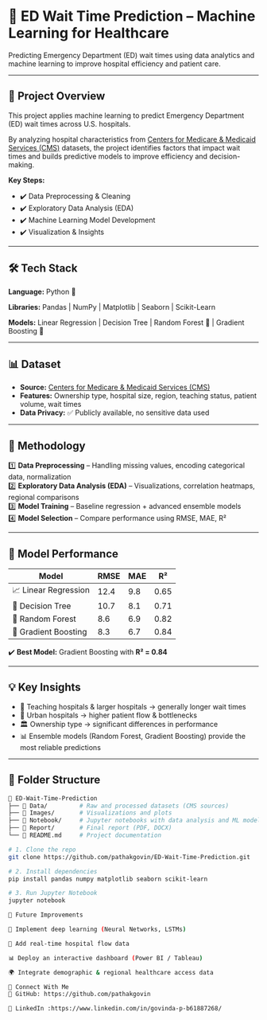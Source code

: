 # 🏥 ED Wait Time Prediction – Machine Learning for Healthcare

Predicting Emergency Department (ED) wait times using data analytics and machine learning to improve hospital efficiency and patient care.

---

## 📌 Project Overview

This project applies machine learning to predict Emergency Department (ED) wait times across U.S. hospitals.  

By analyzing hospital characteristics from [Centers for Medicare & Medicaid Services (CMS)](https://data.cms.gov/) datasets, the project identifies factors that impact wait times and builds predictive models to improve efficiency and decision-making.

**Key Steps:**
- ✔️ Data Preprocessing & Cleaning  
- ✔️ Exploratory Data Analysis (EDA)  
- ✔️ Machine Learning Model Development  
- ✔️ Visualization & Insights  

---

## 🛠️ Tech Stack

**Language:** Python 🐍  

**Libraries:** Pandas | NumPy | Matplotlib | Seaborn | Scikit-Learn  

**Models:** Linear Regression | Decision Tree | Random Forest 🌲 | Gradient Boosting 🚀  

---

## 📊 Dataset

- **Source:** [Centers for Medicare & Medicaid Services (CMS)](https://data.cms.gov/)  
- **Features:** Ownership type, hospital size, region, teaching status, patient volume, wait times  
- **Data Privacy:** ✅ Publicly available, no sensitive data used  

---

## 🔬 Methodology

1️⃣ **Data Preprocessing** – Handling missing values, encoding categorical data, normalization  
2️⃣ **Exploratory Data Analysis (EDA)** – Visualizations, correlation heatmaps, regional comparisons  
3️⃣ **Model Training** – Baseline regression + advanced ensemble models  
4️⃣ **Model Selection** – Compare performance using RMSE, MAE, R²  

---

## 🤖 Model Performance

| Model               | RMSE | MAE | R²  |
|----------------------|------|-----|-----|
| 📈 Linear Regression | 12.4 | 9.8 | 0.65|
| 🌳 Decision Tree     | 10.7 | 8.1 | 0.71|
| 🌲 Random Forest     | 8.6  | 6.9 | 0.82|
| 🚀 Gradient Boosting | 8.3  | 6.7 | 0.84|

✔️ **Best Model:** Gradient Boosting with **R² = 0.84**  

---

## 💡 Key Insights

- 🏥 Teaching hospitals & larger hospitals → generally longer wait times  
- 🌆 Urban hospitals → higher patient flow & bottlenecks  
- 🏛 Ownership type → significant differences in performance  
- 📊 Ensemble models (Random Forest, Gradient Boosting) provide the most reliable predictions  

---

## 📂 Folder Structure

```bash
📂 ED-Wait-Time-Prediction
├── 📁 Data/         # Raw and processed datasets (CMS sources)  
├── 📁 Images/       # Visualizations and plots  
├── 📁 Notebook/     # Jupyter notebooks with data analysis and ML models  
├── 📁 Report/       # Final report (PDF, DOCX)  
└── 📄 README.md     # Project documentation  

# 1. Clone the repo
git clone https://github.com/pathakgovin/ED-Wait-Time-Prediction.git  

# 2. Install dependencies
pip install pandas numpy matplotlib seaborn scikit-learn  

# 3. Run Jupyter Notebook
jupyter notebook

🚀 Future Improvements

🧠 Implement deep learning (Neural Networks, LSTMs)

📡 Add real-time hospital flow data

📊 Deploy an interactive dashboard (Power BI / Tableau)

🌍 Integrate demographic & regional healthcare access data

📢 Connect With Me
🔗 GitHub: https://github.com/pathakgovin

🔗 LinkedIn :https://www.linkedin.com/in/govinda-p-b61887268/
